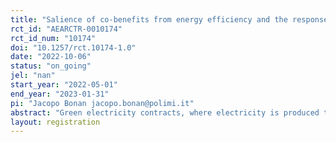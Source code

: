 ```yaml
---
title: "Salience of co-benefits from energy efficiency and the response to energy conservation nudges"
rct_id: "AEARCTR-0010174"
rct_id_num: "10174"
doi: "10.1257/rct.10174-1.0"
date: "2022-10-06"
status: "on_going"
jel: "nan"
start_year: "2022-05-01"
end_year: "2023-01-31"
pi: "Jacopo Bonan jacopo.bonan@polimi.it"
abstract: "Green electricity contracts, where electricity is produced through renewable sources or where emissions are compensated, are becoming widespread. Utilities often offer this type of contract as a default for new customers. However, customers are not always fully aware of this characteristic. We aim to investigate whether disclosing or recalling customers the green component of their contract has a rebound effect on their electricity usage. Customers may react to such information by increasing consumption levels, as the moral cost of consuming a resource that produces little negative environmental externalities may drop. We also investigate a way to counteract a possible boomerang effect. In particular, we leverage the salience of the current energy crisis and the importance of energy transition. For the sample of customers with non-green contracts, we instead investigate how leveraging salient topics contribute to increasing energy conservation. We collaborate with an Italian utility which adopted a social information program for electricity. We randomly modify the contents of the Home Energy Report that customers regularly receive, adding a treatment that discloses the benefits of green energy and /or a treatment that emphasizes the importance of energy independence and the ecologic transition."
layout: registration
---
```


